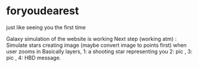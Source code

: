 # foryoudearest
just like seeing you the first time



Galaxy simulation of the website is working
Next step (working atm) : Simulate stars creating image (maybe convert image to points first) when user zooms in
Basically layers, 1: a shooting star representing you 2: pic , 3: pic , 4: HBD message. 
